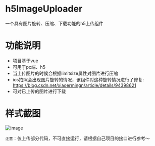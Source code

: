 # h5ImageUploader
一个具有图片旋转、压缩、下载功能的h5上传组件

# 功能说明
- 项目基于vue
- 可用于pc端、h5
- 当上传图片的时候会根据limitsize属性对图片进行压缩
- ios拍照会出现图片旋转的情况，该组件对这种旋转情况进行了修复: https://blog.csdn.net/xiaoermingn/article/details/94398621
- 可对已上传的图片进行下载

# 样式截图
![image](https://github.com/yywang95/h5ImageUploader/blob/master/assets/cut.png)

`注意`：仅上传部分代码，不可直接运行，请根据自己项目的接口进行参考～
